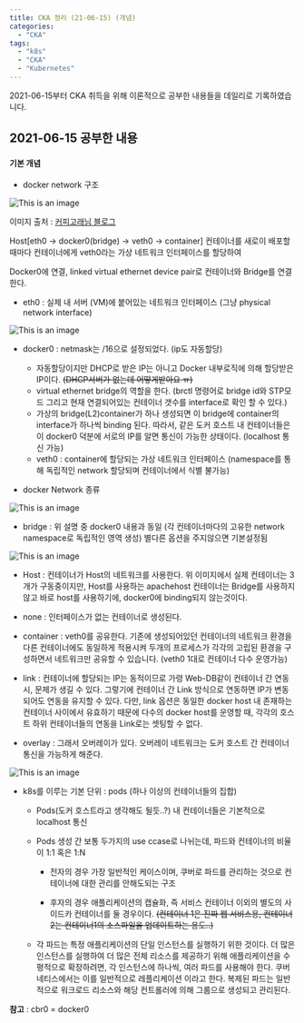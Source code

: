 ```yaml
---
title: CKA 정리 (21-06-15) (개념)
categories:
  - "CKA"
tags:
  - "k8s"
  - "CKA"
  - "Kubernetes"
---
```

2021-06-15부터 CKA 취득을 위해 이론적으로 공부한 내용들을 데일리로 기록하였습니다.
<!--more-->

## 2021-06-15 공부한 내용
#### 기본 개념
- docker network 구조

![This is an image](/img/docker_net.jpg)


이미지 출처 : [커피고래님 블로그](https://coffeewhale.com/k8s/network/2019/04/19/k8s-network-01/)

Host[eth0 -> docker0(bridge) -> veth0 -> container]
컨테이너를 새로이 배포할때마다 컨테이너에게 veth0라는 가상 네트워크 인터페이스를 할당하여

Docker0에 연결, linked virtual ethernet device pair로 컨테이너와 Bridge를 연결한다.

  - eth0 : 실제 내 서버 (VM)에 붙어있는 네트워크 인터페이스 (그냥 physical network interface)

  ![This is an image](/img/docker_0.jpg)

  - docker0 : netmask는 /16으로 설정되었다. (ip도 자동할당)
    - 자동할당이지만 DHCP로 받은 IP는 아니고 Docker 내부로직에 의해 할당받은 IP이다. ~~(DHCP서버가 없는데 어떻게받아요 ㅠ)~~
    - virtual ethernet bridge의 역할을 한다. (brctl 명령어로 bridge id와 STP모드 그리고 현재 연결되어있는 컨테이너 갯수를 interface로 확인 할 수 있다.)
    - 가상의 bridge(L2)container가 하나 생성되면 이 bridge에 container의 interface가 하나씩 binding 된다.
  따라서, 같은 도커 호스트 내 컨테이너들은 이 docker0 덕분에 서로의 IP를 알면 통신이 가능한 상태이다. (localhost 통신 가능)
    - veth0 : container에 할당되는 가상 네트워크 인터페이스 (namespace를 통해 독립적인 network 할당되며 컨테이너에서 식별 불가능)

- docker Network 종류

![This is an image](/img/docker_brg.jpg)

  - bridge : 위 설명 중 docker0 내용과 동일 (각 컨테이너마다의 고유한 network namespace로 독립적인 영역 생성)
  별다른 옵션을 주지않으면 기본설정됨


![This is an image](/img/docker_hst.jpg)

  - Host : 컨테이너가 Host의 네트워크를 사용한다. 위 이미지에서 실제 컨테이너는 3개가 구동중이지만, Host를 사용하는 apachehost 컨테이너는 Bridge를 사용하지 않고 바로 host를 사용하기에, docker0에 binding되지 않는것이다.

  - none : 인터페이스가 없는 컨테이너로 생성된다.

  - container : veth0를 공유한다. 기존에 생성되어있던 컨테이너의 네트워크 환경을 다른 컨테이너에도 동일하게 적용시켜 두개의 프로세스가 각각의 고립된  환경을 구성하면서 네트워크만 공유할 수 있습니다. (veth0 1대로 컨테이너 다수 운영가능)

  - link : 컨테이너에 할당되는 IP는 동적이므로 가령 Web-DB같이 컨테이너 간 연동 시, 문제가 생길 수 있다.
  그렇기에 컨테이너 간 Link 방식으로 연동하면 IP가 변동되어도 연동을 유지할 수 있다.
  다만, link 옵션은 동일한 docker host 내 존재하는 컨테이너 사이에서 유효하기 때문에 다수의 docker host를 운영할 때, 각각의 호스트 하위 컨테이너들의 연동을 Link로는 셋팅할 수 없다.

  - overlay : 그래서 오버레이가 있다. 오버레이 네트워크는 도커 호스트 간 컨테이너 통신을 가능하게 해준다.



![This is an image](/img/k8s_host.jpg)
- k8s를 이루는 기본 단위 : pods (하나 이상의 컨테이너들의 집합)
  - Pods(도커 호스트라고 생각해도 될듯..?) 내 컨테이너들은 기본적으로 localhost 통신
  - Pods 생성 간 보통 두가지의 use ccase로 나뉘는데, 파드와 컨테이너의 비율이 1:1 혹은 1:N

    - 전자의 경우 가장  일반적인 케이스이며, 쿠버로 파드를 관리하는 것으로 컨테이너에 대한 관리를 안해도되는 구조
    
    - 후자의 경우 애플리케이션의 캡슐화, 즉 서비스 컨테이너 이외의 별도의 사이드카 컨테이너를 둘 경우이다. ~~(컨테이너 1은 진짜 웹 서비스용, 컨테이너2는 컨테이너1의 소스파일을 업데이트하는 용도..)~~
  - 각 파드는 특정 애플리케이션의 단일 인스턴스를 실행하기 위한 것이다. 더 많은 인스턴스를 실행하여 더 많은 전체 리소스를 제공하기 위해 애플리케이션을 수평적으로 확장하려면, 각 인스턴스에 하나씩, 여러 파드를 사용해야 한다. 쿠버네티스에서는 이를 일반적으로 레플리케이션 이라고 한다. 복제된 파드는 일반적으로 워크로드 리소스와 해당 컨트롤러에 의해 그룹으로 생성되고 관리된다.

**참고** : cbr0 = docker0 
